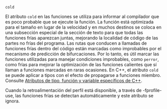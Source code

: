 `cold`[](https://gcc.gnu.org/onlinedocs/gcc/Common-Function-Attributes.html#index-cold-function-attribute)

El atributo `cold` en las funciones se utiliza para informar al compilador que es poco probable que se ejecute la función. La función está optimizada para el tamaño en lugar de la velocidad y en muchos destinos se coloca en una subsección especial de la sección de texto para que todas las funciones frías aparezcan juntas, mejorando la localidad de código de las partes no frías del programa. Las rutas que conducen a llamadas de funciones frías dentro del código están marcadas como improbables por el mecanismo de predicción de bifurcaciones. Por lo tanto, es útil marcar las funciones utilizadas para manejar condiciones improbables, como `perror`, como frías para mejorar la optimización de las funciones calientes que sí llaman a funciones marcadas en raras ocasiones. En C++, el atributo `cold` se puede aplicar a tipos con el efecto de propagarse a funciones miembro. Consulte [Atributos de tipo, función y variable específicos de C++](https://gcc.gnu.org/onlinedocs/gcc/C_002b_002b-Attributes.html).

Cuando la retroalimentación del perfil está disponible, a través de -fprofile-use, las funciones frías se detectan automáticamente y este atributo se ignora.